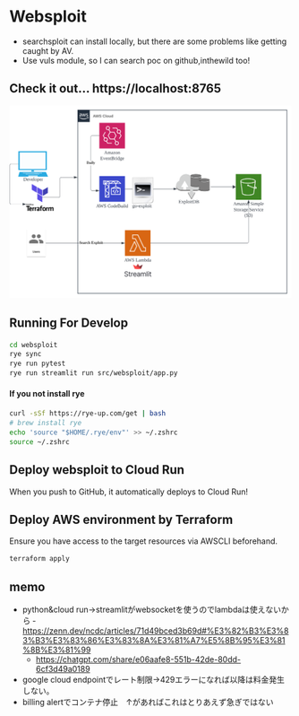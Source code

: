 # Websploit
- searchsploit can install locally, but there are some problems like getting caught by AV.
- Use vuls module, so I can search poc on github,inthewild too!

## Check it out... https://localhost:8765
![mmmm](img/img.svg)


## Running For Develop
```sh
cd websploit
rye sync
rye run pytest                                                                                         
rye run streamlit run src/websploit/app.py
```
#### If you not install rye
```sh
curl -sSf https://rye-up.com/get | bash
# brew install rye
echo 'source "$HOME/.rye/env"' >> ~/.zshrc
source ~/.zshrc
```

## Deploy websploit to Cloud Run
When you push to GitHub, it automatically deploys to Cloud Run!

## Deploy AWS environment by Terraform
Ensure you have access to the target resources via AWSCLI beforehand.
```sh
terraform apply
```

## memo
- python&cloud run→streamlitがwebsocketを使うのでlambdaは使えないから
 ‐ https://zenn.dev/ncdc/articles/71d49bced3b69d#%E3%82%B3%E3%83%B3%E3%83%86%E3%83%8A%E3%81%A7%E5%8B%95%E3%81%8B%E3%81%99
  - https://chatgpt.com/share/e06aafe8-551b-42de-80dd-6cf3d49a0189
- google cloud endpointでレート制限→429エラーになれば以降は料金発生しない。
- billing alertでコンテナ停止　↑があればこれはとりあえず急ぎではない